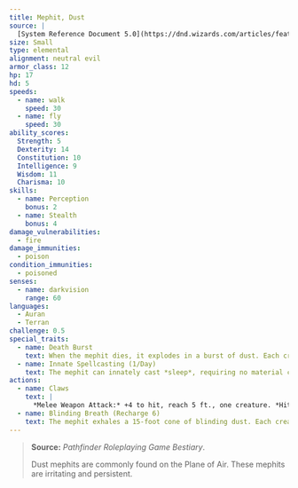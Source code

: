 ```yaml
---
title: Mephit, Dust
source: |
  [System Reference Document 5.0](https://dnd.wizards.com/articles/features/systems-reference-document-srd)
size: Small
type: elemental
alignment: neutral evil
armor_class: 12
hp: 17
hd: 5
speeds:
  - name: walk
    speed: 30
  - name: fly
    speed: 30
ability_scores:
  Strength: 5
  Dexterity: 14
  Constitution: 10
  Intelligence: 9
  Wisdom: 11
  Charisma: 10
skills:
  - name: Perception
    bonus: 2
  - name: Stealth
    bonus: 4
damage_vulnerabilities:
  - fire
damage_immunities:
  - poison
condition_immunities:
  - poisoned
senses:
  - name: darkvision
    range: 60
languages:
  - Auran
  - Terran
challenge: 0.5
special_traits:
  - name: Death Burst
    text: When the mephit dies, it explodes in a burst of dust. Each creature within 5 feet of it must then succeed on a DC 10 Constitution saving throw or be blinded for 1 minute. A blinded creature can repeat the saving throw on each of its turns, ending the effect on itself on a success.
  - name: Innate Spellcasting (1/Day)
    text: The mephit can innately cast *sleep*, requiring no material components. Its innate spellcasting ability is Charisma.
actions:
  - name: Claws
    text: |
      *Melee Weapon Attack:* +4 to hit, reach 5 ft., one creature. *Hit:* 4 (1d4 + 2) slashing damage.
  - name: Blinding Breath (Recharge 6)
    text: The mephit exhales a 15-foot cone of blinding dust. Each creature in that area must succeed on a DC 10 Dexterity saving throw or be blinded for 1 minute. A creature can repeat the saving throw at the end of each of its turns, ending the effect on itself on a success.
---
```


> **Source:** *Pathfinder Roleplaying Game Bestiary*.
>
> Dust mephits are commonly found on the Plane of Air. These mephits are irritating and persistent.
